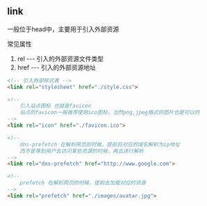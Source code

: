 ## link

一般位于head中，主要用于引入外部资源

常见属性

1. rel --- 引入的外部资源文件类型
2. href --- 引入的外部资源地址

```html
<!-- 引入外部样式表 -->
<link rel="stylesheet" href="./style.css">

<!-- 
	引入站点图标 也就是favicon
	站点的favicon一般推荐使用ico图标，当然png,jpeg格式的图片也是可以的
-->
<link rel="icon" href="./favicon.ico">

<!-- 
	dns-prefetch 在解析网页的时候，提前将对应的域名解析为ip地址
	而不是等到用户去访问某些资源的时候，再去进行解析
-->
<link rel="dns-prefetch" href="http://www.google.com">

<!--
	prefetch 在解析网页的时候，提前去加载对应的资源
-->
<link rel="prefetch" href="./images/avatar.jpg">
```

